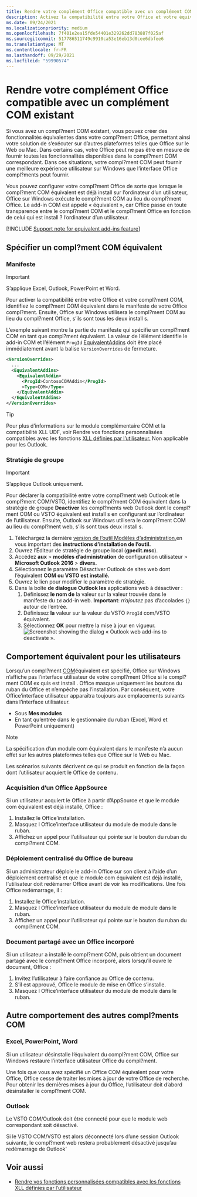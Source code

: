 ```yaml
---
title: Rendre votre complément Office compatible avec un complément COM existant
description: Activez la compatibilité entre votre Office et votre équivalent COM.
ms.date: 09/24/2021
ms.localizationpriority: medium
ms.openlocfilehash: 7f401e2ea15fde54401e329262dd783887f025af
ms.sourcegitcommit: 517786511749c9910ca53e16eb13d0cee6dbfee6
ms.translationtype: MT
ms.contentlocale: fr-FR
ms.lasthandoff: 09/29/2021
ms.locfileid: "59990574"
---
```

# <a name="make-your-office-add-in-compatible-with-an-existing-com-add-in"></a>Rendre votre complément Office compatible avec un complément COM existant

Si vous avez un compl?ment COM existant, vous pouvez créer des fonctionnalités équivalentes dans votre compl?ment Office, permettant ainsi votre solution de s’exécuter sur d’autres plateformes telles que Office sur le Web ou Mac. Dans certains cas, votre Office peut ne pas être en mesure de fournir toutes les fonctionnalités disponibles dans le compl?ment COM correspondant. Dans ces situations, votre compl?ment COM peut fournir une meilleure expérience utilisateur sur Windows que l’interface Office compl?ments peut fournir.

Vous pouvez configurer votre compl?ment Office de sorte que lorsque le compl?ment COM équivalent est déjà install sur l’ordinateur d’un utilisateur, Office sur Windows exécute le compl?ment COM au lieu du compl?ment Office. Le add-in COM est appelé « équivalent », car Office passe en toute transparence entre le compl?ment COM et le compl?ment Office en fonction de celui qui est install ? l’ordinateur d’un utilisateur.

[!INCLUDE [Support note for equivalent add-ins feature](../includes/equivalent-add-in-support-note.md)]

## <a name="specify-an-equivalent-com-add-in"></a>Spécifier un compl?ment COM équivalent

### <a name="manifest"></a>Manifeste

> [!IMPORTANT]
> S’applique Excel, Outlook, PowerPoint et Word.

Pour activer la compatibilité entre votre Office et votre compl?ment COM, identifiez [](add-in-manifests.md) le compl?ment COM équivalent dans le manifeste de votre Office compl?ment. Ensuite, Office sur Windows utilisera le compl?ment COM au lieu du compl?ment Office, s’ils sont tous les deux install s.

L’exemple suivant montre la partie du manifeste qui spécifie un compl?ment COM en tant que compl?ment équivalent. La valeur de l’élément identifie le add-in COM et l’élément `ProgId` [EquivalentAddins](../reference/manifest/equivalentaddins.md) doit être placé immédiatement avant la balise `VersionOverrides` de fermeture.

```xml
<VersionOverrides>
  ...
  <EquivalentAddins>
    <EquivalentAddin>
      <ProgId>ContosoCOMAddin</ProgId>
      <Type>COM</Type>
    </EquivalentAddin>
  </EquivalentAddins>
</VersionOverrides>
```

> [!TIP]
> Pour plus d’informations sur le module complémentaire COM et la compatibilité XLL UDF, voir Rendre vos fonctions personnalisées compatibles avec les fonctions [XLL définies par l’utilisateur.](../excel/make-custom-functions-compatible-with-xll-udf.md) Non applicable pour les Outlook.

### <a name="group-policy"></a>Stratégie de groupe

> [!IMPORTANT]
> S’applique Outlook uniquement.

Pour déclarer la compatibilité entre votre compl?ment web Outlook et le compl?ment COM/VSTO, identifiez le compl?ment COM équivalent dans la stratégie de groupe **Deactiver** les compl?ments web Outlook dont le compl?ment COM ou VSTO équivalent est install s en configurant sur l’ordinateur de l’utilisateur. Ensuite, Outlook sur Windows utilisera le compl?ment COM au lieu du compl?ment web, s’ils sont tous deux install s.

1. Téléchargez la dernière [version de l’outil Modèles d’administration,](https://www.microsoft.com/download/details.aspx?id=49030)en vous important des **instructions d’installation de l’outil.**
1. Ouvrez l’Éditeur de stratégie de groupe local (**gpedit.msc**).
1. Accédez **aux**  >  **modèles d’administration** de configuration utilisateur   >  **Microsoft Outlook 2016**  >  **divers.**
1. Sélectionnez le paramètre Désactiver Outlook de sites web dont l’équivalent **COM ou VSTO est installé.**
1. Ouvrez le lien pour modifier le paramètre de stratégie.
1. Dans la boîte **de dialogue Outlook les** applications web à désactiver :
    1. Définissez **le nom de** la valeur sur la valeur trouvée dans le manifeste du `Id` add-in web. **Important**: *n’ajoutez* pas d’accolades `{}` autour de l’entrée.
    1. Définissez **la** valeur sur la valeur du VSTO `ProgId` com/VSTO équivalent.
    1. Sélectionnez **OK** pour mettre la mise à jour en vigueur.
    ![Screenshot showing the dialog « Outlook web add-ins to deactivate ».](../images/outlook-deactivate-gpo-dialog.png)

## <a name="equivalent-behavior-for-users"></a>Comportement équivalent pour les utilisateurs

Lorsqu’un compl?ment [COM](#specify-an-equivalent-com-add-in)équivalent est spécifié, Office sur Windows n’affiche pas l’interface utilisateur de votre compl?ment Office si le compl?ment COM ex quis est install . Office masque uniquement les boutons du ruban du Office et n’empêche pas l’installation. Par conséquent, votre Office’interface utilisateur apparaîtra toujours aux emplacements suivants dans l’interface utilisateur.

- Sous **Mes modules**
- En tant qu’entrée dans le gestionnaire du ruban (Excel, Word et PowerPoint uniquement)

> [!NOTE]
> La spécification d’un module com équivalent dans le manifeste n’a aucun effet sur les autres plateformes telles que Office sur le Web ou Mac.

Les scénarios suivants décrivent ce qui se produit en fonction de la façon dont l’utilisateur acquiert le Office de contenu.

### <a name="appsource-acquisition-of-an-office-add-in"></a>Acquisition d’un Office AppSource

Si un utilisateur acquiert le Office à partir d’AppSource et que le module com équivalent est déjà installé, Office :

1. Installez le Office’installation.
2. Masquez l Office’interface utilisateur du module de module dans le ruban.
3. Affichez un appel pour l’utilisateur qui pointe sur le bouton du ruban du compl?ment COM.

### <a name="centralized-deployment-of-office-add-in"></a>Déploiement centralisé du Office de bureau

Si un administrateur déploie le add-in Office sur son client à l’aide d’un déploiement centralisé et que le module com équivalent est déjà installé, l’utilisateur doit redémarrer Office avant de voir les modifications. Une fois Office redémarrage, il :

1. Installez le Office’installation.
2. Masquez l Office’interface utilisateur du module de module dans le ruban.
3. Affichez un appel pour l’utilisateur qui pointe sur le bouton du ruban du compl?ment COM.

### <a name="document-shared-with-embedded-office-add-in"></a>Document partagé avec un Office incorporé

Si un utilisateur a installé le compl?ment COM, puis obtient un document partagé avec le compl?ment Office incorporé, alors lorsqu’il ouvre le document, Office :

1. Invitez l’utilisateur à faire confiance au Office de contenu.
2. S’il est approuvé, Office le module de mise en Office s’installe.
3. Masquez l Office’interface utilisateur du module de module dans le ruban.

## <a name="other-com-add-in-behavior"></a>Autre comportement des autres compl?ments COM

### <a name="excel-powerpoint-word"></a>Excel, PowerPoint, Word

Si un utilisateur désinstalle l’équivalent du compl?ment COM, Office sur Windows restaure l’interface utilisateur Office du compl?ment.

Une fois que vous avez spécifié un Office COM équivalent pour votre Office, Office cesse de traiter les mises à jour de votre Office de recherche. Pour obtenir les dernières mises à jour du Office, l’utilisateur doit d’abord désinstaller le compl?ment COM.

### <a name="outlook"></a>Outlook

Le VSTO COM/Outlook doit être connecté pour que le module web correspondant soit désactivé.

Si le VSTO COM/VSTO est alors déconnecté lors d’une session Outlook suivante, le compl?ment web restera probablement désactivé jusqu’au redémarrage de Outlook'

## <a name="see-also"></a>Voir aussi

- [Rendre vos fonctions personnalisées compatibles avec les fonctions XLL définies par l’utilisateur](../excel/make-custom-functions-compatible-with-xll-udf.md)
